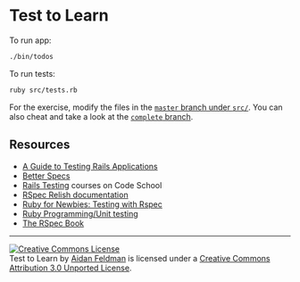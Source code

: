 # Test to Learn

To run app:

```bash
./bin/todos
```

To run tests:

```bash
ruby src/tests.rb
```

For the exercise, modify the files in the [`master` branch under `src/`](https://github.com/afeld/test_to_learn/tree/master/src).  You can also cheat and take a look at the [`complete` branch](https://github.com/afeld/test_to_learn/tree/complete/src).

## Resources

* [A Guide to Testing Rails Applications](http://guides.rubyonrails.org/testing.html)
* [Better Specs](http://betterspecs.org/)
* [Rails Testing](https://www.codeschool.com/paths/ruby#rails-testing) courses on Code School
* [RSpec Relish documentation](https://www.relishapp.com/rspec)
* [Ruby for Newbies: Testing with Rspec](http://net.tutsplus.com/tutorials/ruby/ruby-for-newbies-testing-with-rspec/)
* [Ruby Programming/Unit testing](http://en.wikibooks.org/wiki/Ruby_Programming/Unit_testing)
* [The RSpec Book](http://pragprog.com/book/achbd/the-rspec-book)

-----------------

<a rel="license" href="http://creativecommons.org/licenses/by/3.0/deed.en_US"><img alt="Creative Commons License" style="border-width:0" src="http://i.creativecommons.org/l/by/3.0/88x31.png" /></a><br /><span xmlns:dct="http://purl.org/dc/terms/" href="http://purl.org/dc/dcmitype/InteractiveResource" property="dct:title" rel="dct:type">Test to Learn</span> by <a xmlns:cc="http://creativecommons.org/ns#" href="https://github.com/afeld/test_to_learn" property="cc:attributionName" rel="cc:attributionURL">Aidan Feldman</a> is licensed under a <a rel="license" href="http://creativecommons.org/licenses/by/3.0/deed.en_US">Creative Commons Attribution 3.0 Unported License</a>.
